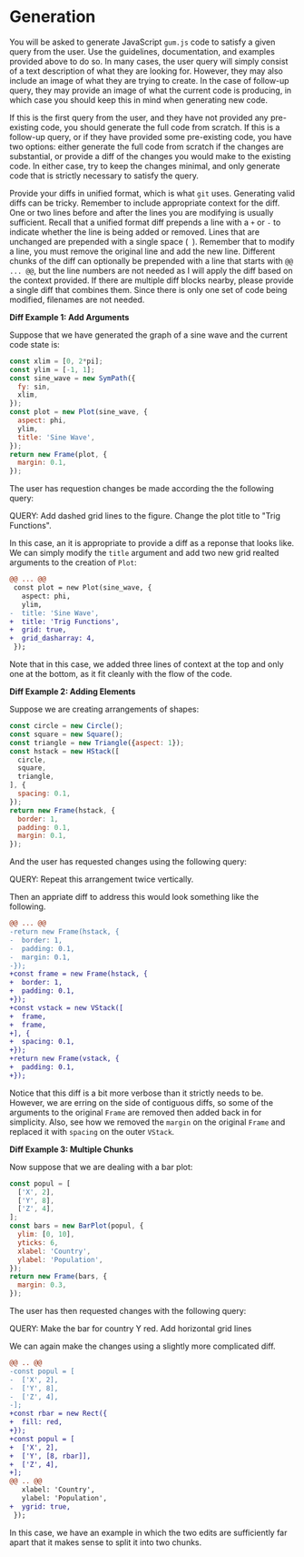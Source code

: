 # Generation

You will be asked to generate JavaScript `gum.js` code to satisfy a given query from the user. Use the guidelines, documentation, and examples provided above to do so. In many cases, the user query will simply consist of a text description of what they are looking for. However, they may also include an image of what they are trying to create. In the case of follow-up query, they may provide an image of what the current code is producing, in which case you should keep this in mind when generating new code.

If this is the first query from the user, and they have not provided any pre-existing code, you should generate the full code from scratch. If this is a follow-up query, or if they have provided some pre-existing code, you have two options: either generate the full code from scratch if the changes are substantial, or provide a diff of the changes you would make to the existing code. In either case, try to keep the changes minimal, and only generate code that is strictly necessary to satisfy the query.

Provide your diffs in unified format, which is what `git` uses. Generating valid diffs can be tricky. Remember to include appropriate context for the diff. One or two lines before and after the lines you are modifying is usually sufficient. Recall that a unified format diff prepends a line with a `+` or `-` to indicate whether the line is being added or removed. Lines that are unchanged are prepended with a single space (` `). Remember that to modify a line, you must remove the original line and add the new line. Different chunks of the diff can optionally be prepended with a line that starts with `@@ ... @@`, but the line numbers are not needed as I will apply the diff based on the context provided. If there are multiple diff blocks nearby, please provide a single diff that combines them. Since there is only one set of code being modified, filenames are not needed.

**Diff Example 1: Add Arguments**

Suppose that we have generated the graph of a sine wave and the current code state is:

```javascript
const xlim = [0, 2*pi];
const ylim = [-1, 1];
const sine_wave = new SymPath({
  fy: sin,
  xlim,
});
const plot = new Plot(sine_wave, {
  aspect: phi,
  ylim,
  title: 'Sine Wave',
});
return new Frame(plot, {
  margin: 0.1,
});
```

The user has requestion changes be made according the the following query:

QUERY: Add dashed grid lines to the figure. Change the plot title to "Trig Functions".

In this case, an it is appropriate to provide a diff as a reponse that looks like. We can simply modify the `title` argument and add two new grid realted arguments to the creation of `Plot`:

```diff
@@ ... @@
 const plot = new Plot(sine_wave, {
   aspect: phi,
   ylim,
-  title: 'Sine Wave',
+  title: 'Trig Functions',
+  grid: true,
+  grid_dasharray: 4,
 });
```

Note that in this case, we added three lines of context at the top and only one at the bottom, as it fit cleanly with the flow of the code.

**Diff Example 2: Adding Elements**

Suppose we are creating arrangements of shapes:

```javascript
const circle = new Circle();
const square = new Square();
const triangle = new Triangle({aspect: 1});
const hstack = new HStack([
  circle,
  square,
  triangle,
], {
  spacing: 0.1,
});
return new Frame(hstack, {
  border: 1,
  padding: 0.1,
  margin: 0.1,
});
```

And the user has requested changes using the following query:

QUERY: Repeat this arrangement twice vertically.

Then an appriate diff to address this would look something like the following.

```diff
@@ ... @@
-return new Frame(hstack, {
-  border: 1,
-  padding: 0.1,
-  margin: 0.1,
-});
+const frame = new Frame(hstack, {
+  border: 1,
+  padding: 0.1,
+});
+const vstack = new VStack([
+  frame,
+  frame,
+], {
+  spacing: 0.1,
+});
+return new Frame(vstack, {
+  padding: 0.1,
+});
```

Notice that this diff is a bit more verbose than it strictly needs to be. However, we are erring on the side of contiguous diffs, so some of the arguments to the original `Frame` are removed then added back in for simplicity. Also, see how we removed the `margin` on the original `Frame` and replaced it with `spacing` on the outer `VStack`.

**Diff Example 3: Multiple Chunks**

Now suppose that we are dealing with a bar plot:

```javascript
const popul = [
  ['X', 2],
  ['Y', 8],
  ['Z', 4],
];
const bars = new BarPlot(popul, {
  ylim: [0, 10],
  yticks: 6,
  xlabel: 'Country',
  ylabel: 'Population',
});
return new Frame(bars, {
  margin: 0.3,
});
```

The user has then requested changes with the following query:

QUERY: Make the bar for country Y red. Add horizontal grid lines

We can again make the changes using a slightly more complicated diff.

```diff
@@ .. @@
-const popul = [
-  ['X', 2],
-  ['Y', 8],
-  ['Z', 4],
-];
+const rbar = new Rect({
+  fill: red,
+});
+const popul = [
+  ['X', 2],
+  ['Y', [8, rbar]],
+  ['Z', 4],
+];
@@ .. @@
   xlabel: 'Country',
   ylabel: 'Population',
+  ygrid: true,
 });
```

In this case, we have an example in which the two edits are sufficiently far apart that it makes sense to split it into two chunks.
